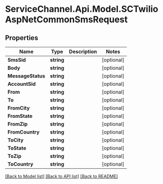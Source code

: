 # ServiceChannel.Api.Model.SCTwilioAspNetCommonSmsRequest

## Properties

Name | Type | Description | Notes
------------ | ------------- | ------------- | -------------
**SmsSid** | **string** |  | [optional] 
**Body** | **string** |  | [optional] 
**MessageStatus** | **string** |  | [optional] 
**AccountSid** | **string** |  | [optional] 
**From** | **string** |  | [optional] 
**To** | **string** |  | [optional] 
**FromCity** | **string** |  | [optional] 
**FromState** | **string** |  | [optional] 
**FromZip** | **string** |  | [optional] 
**FromCountry** | **string** |  | [optional] 
**ToCity** | **string** |  | [optional] 
**ToState** | **string** |  | [optional] 
**ToZip** | **string** |  | [optional] 
**ToCountry** | **string** |  | [optional] 

[[Back to Model list]](../README.md#documentation-for-models) [[Back to API list]](../README.md#documentation-for-api-endpoints) [[Back to README]](../README.md)

